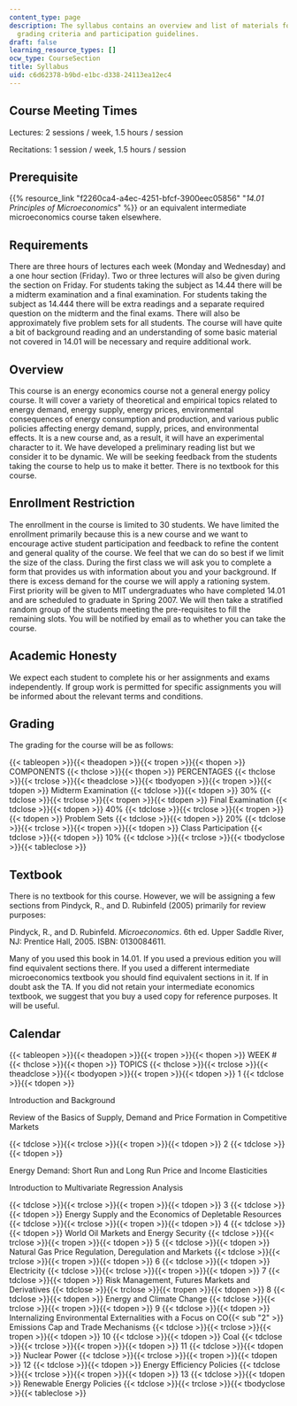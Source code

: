 ```yaml
---
content_type: page
description: The syllabus contains an overview and list of materials for the course,
  grading criteria and participation guidelines.
draft: false
learning_resource_types: []
ocw_type: CourseSection
title: Syllabus
uid: c6d62378-b9bd-e1bc-d338-24113ea12ec4
---
```

## Course Meeting Times

Lectures: 2 sessions / week, 1.5 hours / session

Recitations: 1 session / week, 1.5 hours / session

## Prerequisite

{{% resource_link "f2260ca4-a4ec-4251-bfcf-3900eec05856" "_14.01 Principles of Microeconomics_" %}} or an equivalent intermediate microeconomics course taken elsewhere.

## Requirements

There are three hours of lectures each week (Monday and Wednesday) and a one hour section (Friday). Two or three lectures will also be given during the section on Friday. For students taking the subject as 14.44 there will be a midterm examination and a final examination. For students taking the subject as 14.444 there will be extra readings and a separate required question on the midterm and the final exams. There will also be approximately five problem sets for all students. The course will have quite a bit of background reading and an understanding of some basic material not covered in 14.01 will be necessary and require additional work.

## Overview

This course is an energy economics course not a general energy policy course. It will cover a variety of theoretical and empirical topics related to energy demand, energy supply, energy prices, environmental consequences of energy consumption and production, and various public policies affecting energy demand, supply, prices, and environmental effects. It is a new course and, as a result, it will have an experimental character to it. We have developed a preliminary reading list but we consider it to be dynamic. We will be seeking feedback from the students taking the course to help us to make it better. There is no textbook for this course.

## Enrollment Restriction

The enrollment in the course is limited to 30 students. We have limited the enrollment primarily because this is a new course and we want to encourage active student participation and feedback to refine the content and general quality of the course. We feel that we can do so best if we limit the size of the class. During the first class we will ask you to complete a form that provides us with information about you and your background. If there is excess demand for the course we will apply a rationing system. First priority will be given to MIT undergraduates who have completed 14.01 and are scheduled to graduate in Spring 2007. We will then take a stratified random group of the students meeting the pre-requisites to fill the remaining slots. You will be notified by email as to whether you can take the course.

## Academic Honesty

We expect each student to complete his or her assignments and exams independently. If group work is permitted for specific assignments you will be informed about the relevant terms and conditions.

## Grading

The grading for the course will be as follows:

{{< tableopen >}}{{< theadopen >}}{{< tropen >}}{{< thopen >}}
COMPONENTS
{{< thclose >}}{{< thopen >}}
PERCENTAGES
{{< thclose >}}{{< trclose >}}{{< theadclose >}}{{< tbodyopen >}}{{< tropen >}}{{< tdopen >}}
Midterm Examination
{{< tdclose >}}{{< tdopen >}}
30%
{{< tdclose >}}{{< trclose >}}{{< tropen >}}{{< tdopen >}}
Final Examination
{{< tdclose >}}{{< tdopen >}}
40%
{{< tdclose >}}{{< trclose >}}{{< tropen >}}{{< tdopen >}}
Problem Sets
{{< tdclose >}}{{< tdopen >}}
20%
{{< tdclose >}}{{< trclose >}}{{< tropen >}}{{< tdopen >}}
Class Participation
{{< tdclose >}}{{< tdopen >}}
10%
{{< tdclose >}}{{< trclose >}}{{< tbodyclose >}}{{< tableclose >}}

## Textbook

There is no textbook for this course. However, we will be assigning a few sections from Pindyck, R., and D. Rubinfeld (2005) primarily for review purposes:

Pindyck, R., and D. Rubinfeld. _Microeconomics_. 6th ed. Upper Saddle River, NJ: Prentice Hall, 2005. ISBN: 0130084611.

Many of you used this book in 14.01. If you used a previous edition you will find equivalent sections there. If you used a different intermediate microeconomics textbook you should find equivalent sections in it. If in doubt ask the TA. If you did not retain your intermediate economics textbook, we suggest that you buy a used copy for reference purposes. It will be useful.

## Calendar

{{< tableopen >}}{{< theadopen >}}{{< tropen >}}{{< thopen >}}
WEEK #
{{< thclose >}}{{< thopen >}}
TOPICS
{{< thclose >}}{{< trclose >}}{{< theadclose >}}{{< tbodyopen >}}{{< tropen >}}{{< tdopen >}}
1
{{< tdclose >}}{{< tdopen >}}

Introduction and Background

Review of the Basics of Supply, Demand and Price Formation in Competitive Markets

{{< tdclose >}}{{< trclose >}}{{< tropen >}}{{< tdopen >}}
2
{{< tdclose >}}{{< tdopen >}}

Energy Demand: Short Run and Long Run Price and Income Elasticities

Introduction to Multivariate Regression Analysis

{{< tdclose >}}{{< trclose >}}{{< tropen >}}{{< tdopen >}}
3
{{< tdclose >}}{{< tdopen >}}
Energy Supply and the Economics of Depletable Resources
{{< tdclose >}}{{< trclose >}}{{< tropen >}}{{< tdopen >}}
4
{{< tdclose >}}{{< tdopen >}}
World Oil Markets and Energy Security
{{< tdclose >}}{{< trclose >}}{{< tropen >}}{{< tdopen >}}
5
{{< tdclose >}}{{< tdopen >}}
Natural Gas Price Regulation, Deregulation and Markets
{{< tdclose >}}{{< trclose >}}{{< tropen >}}{{< tdopen >}}
6
{{< tdclose >}}{{< tdopen >}}
Electricity
{{< tdclose >}}{{< trclose >}}{{< tropen >}}{{< tdopen >}}
7
{{< tdclose >}}{{< tdopen >}}
Risk Management, Futures Markets and Derivatives
{{< tdclose >}}{{< trclose >}}{{< tropen >}}{{< tdopen >}}
8
{{< tdclose >}}{{< tdopen >}}
Energy and Climate Change
{{< tdclose >}}{{< trclose >}}{{< tropen >}}{{< tdopen >}}
9
{{< tdclose >}}{{< tdopen >}}
Internalizing Environmental Externalities with a Focus on CO{{< sub "2" >}} Emissions Cap and Trade Mechanisms
{{< tdclose >}}{{< trclose >}}{{< tropen >}}{{< tdopen >}}
10
{{< tdclose >}}{{< tdopen >}}
Coal
{{< tdclose >}}{{< trclose >}}{{< tropen >}}{{< tdopen >}}
11
{{< tdclose >}}{{< tdopen >}}
Nuclear Power
{{< tdclose >}}{{< trclose >}}{{< tropen >}}{{< tdopen >}}
12
{{< tdclose >}}{{< tdopen >}}
Energy Efficiency Policies
{{< tdclose >}}{{< trclose >}}{{< tropen >}}{{< tdopen >}}
13
{{< tdclose >}}{{< tdopen >}}
Renewable Energy Policies
{{< tdclose >}}{{< trclose >}}{{< tbodyclose >}}{{< tableclose >}}